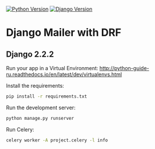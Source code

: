 [![Python Version](https://img.shields.io/badge/python-3.6-brightgreen.svg)](https://python.org)
[![Django Version](https://img.shields.io/badge/django-2.2.2-brightgreen.svg)](https://djangoproject.com)

# Django Mailer with DRF

## Django 2.2.2

Run your app in a Virtual Environment: http://python-guide-ru.readthedocs.io/en/latest/dev/virtualenvs.html

Install the requirements:

```bash
pip install -r requirements.txt
```

Run the development server:

```bash
python manage.py runserver
```

Run Celery:

```bash
celery worker -A project.celery -l info
```